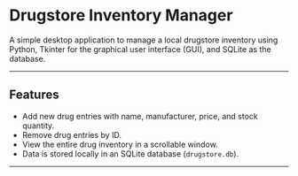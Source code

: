 # Drugstore Inventory Manager

A simple desktop application to manage a local drugstore inventory using Python, Tkinter for the graphical user interface (GUI), and SQLite as the database.

---

## Features

- Add new drug entries with name, manufacturer, price, and stock quantity.
- Remove drug entries by ID.
- View the entire drug inventory in a scrollable window.
- Data is stored locally in an SQLite database (`drugstore.db`).

---

